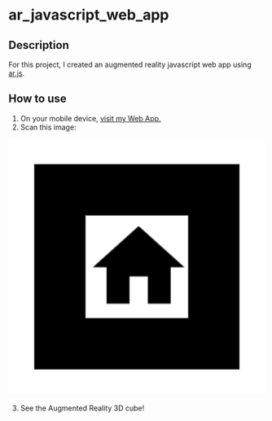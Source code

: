 ﻿# ar_javascript_web_app

## Description

For this project, I created an augmented reality javascript web app using [ar.js](https://github.com/AR-js-org/AR.js).

## How to use

1. On your mobile device, [visit my Web App.](http://valerienierenberg.github.io/ar_javascript_web_app)
2. Scan this image:

![House Icon](https://github.com/valerienierenberg/ar_javascript_web_app/blob/main/ar-house-marker-image.png?raw=true)

3. See the Augmented Reality 3D cube!
